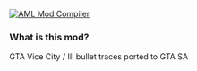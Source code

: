 [![AML Mod Compiler](https://github.com/AndroidModLoader/GTASA_BulletTracers/actions/workflows/main.yml/badge.svg?branch=main)](https://github.com/AndroidModLoader/GTASA_BulletTracers/actions/workflows/main.yml)

### What is this mod?

GTA Vice City / III bullet traces ported to GTA SA
